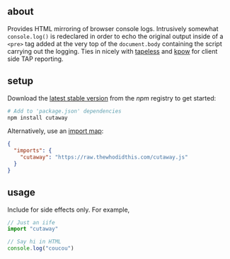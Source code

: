 ## about

Provides HTML mirroring of browser console logs. Intrusively somewhat `console.log()` is redeclared in order to echo the original output inside of a `<pre>` tag added at the very top of the `document.body` containing the script carrying out the logging. Ties in nicely with [tapeless](https://npm.im/tapeless) and [kpow](https://npm.im/kpow) for client side TAP reporting.

## setup

Download the [latest stable version](https://npm.im/cutaway) from the _npm_ registry to get started:

```sh
# Add to 'package.json' dependencies
npm install cutaway
```

Alternatively, use an [import map](https://github.com/WICG/import-maps):

```json
{
  "imports": {
    "cutaway": "https://raw.thewhodidthis.com/cutaway.js"
  }
}
```

## usage

Include for side effects only. For example,

```js
// Just an iife
import "cutaway"

// Say hi in HTML
console.log("coucou")
```

